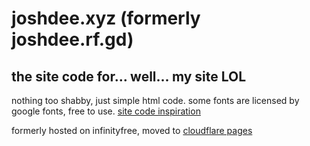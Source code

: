 # joshdee.xyz (formerly joshdee.rf.gd)
## the site code for... well... my site LOL

nothing too shabby, just simple html code. 
some fonts are licensed by google fonts, free to use.
[site code inspiration](http://bettermotherfuckingwebsite.com/)

formerly hosted on infinityfree, moved to [cloudflare pages](https://pages.cloudflare.com/)
